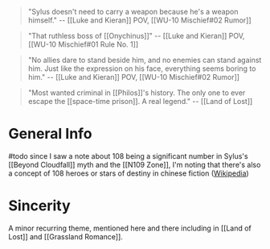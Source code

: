 > "Sylus doesn't need to carry a weapon because he's a weapon himself."
> -- [[Luke and Kieran]] POV, [[WU-10 Mischief#02 Rumor]]

> "That ruthless boss of [[Onychinus]]"
> -- [[Luke and Kieran]] POV, [[WU-10 Mischief#01 Rule No. 1]]

> "No allies dare to stand beside him, and no enemies can stand against him. Just like the expression on his face, everything seems boring to him."
> -- [[Luke and Kieran]] POV, [[WU-10 Mischief#02 Rumor]]

>  "Most wanted criminal in [[Philos]]'s history. The only one to ever escape the [[space-time prison]]. A real legend."
>  -- [[Land of Lost]]


# General Info

#todo since I saw a note about 108 being a significant number in Sylus's [[Beyond Cloudfall]] myth and the [[N109 Zone]], I'm noting that there's also a concept of 108 heroes or stars of destiny in chinese fiction ([Wikipedia](https://en.wikipedia.org/wiki/108_Heroes))

# Sincerity
A minor recurring theme, mentioned here and there including in [[Land of Lost]] and [[Grassland Romance]].